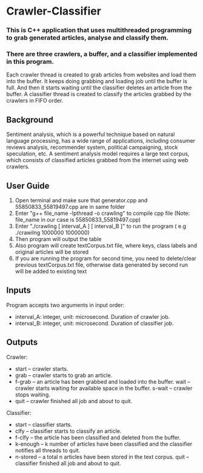 # Crawler-Classifier

### This is C++ application that uses multithreaded programming to grab generated articles, analyse and classify them.
### There are three crawlers, a buffer, and a classifier implemented in this program.
Each crawler thread is created to grab articles from websites and load them into the buffer. It keeps doing grabbing and loading job until the buffer is full. And then it starts waiting until the classifier deletes an article from the buffer.
A classifier thread is created to classify the articles grabbed by the crawlers in FIFO order.

## Background
Sentiment analysis, which is a powerful technique based on natural language processing, has a wide range of applications, including consumer reviews analysis, recommender system, political campaigning, stock speculation, etc. A sentiment analysis model requires a large text corpus, which consists of classified articles grabbed from the internet using web crawlers.

## User Guide
1) Open terminal and make sure that generator.cpp and 55850833_55819497.cpp are in same folder
2) Enter "g++ file_name -lpthread -o crawling" to compile cpp file (Note: file_name in our case is 55850833_55819497.cpp)
3) Enter "./crawling [ interval_A ] [ interval_B ]" to run the program ( e.g ./crawilng 1000000 1000000)
4) Then program will output the table
5) Also program will create textCorpus.txt file, where keys, class labels and original articles will be stored
6) If you are running the program for second time, you need to delete/clear previous textCorpus.txt file, otherwise
data generated by second run will be added to existing text

## Inputs
Program accepts two arguments in input order: 
- interval_A: integer, unit: microsecond. Duration of crawler job.
- interval_B: integer, unit: microsecond. Duration of classifier job.

## Outputs
Crawler:
- start – crawler starts.
- grab – crawler starts to grab an article.
- f-grab – an article has been grabbed and loaded into the buffer. wait – crawler starts waiting for available space in the buffer. s-wait – crawler stops waiting.
- quit – crawler finished all job and about to quit.

Classifier:
- start – classifier starts.
- clfy – classifier starts to classify an article.
- f-clfy – the article has been classified and deleted from the buffer.
- k-enough – k number of articles have been classified and the classifier notifies all threads to quit.
- n-stored – a total n articles have been stored in the text corpus. quit – classifier finished all job and about to quit.
